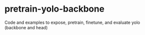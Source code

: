 # pretrain-yolo-backbone
Code and examples to expose, pretrain, finetune, and evaluate yolo (backbone and head) 
